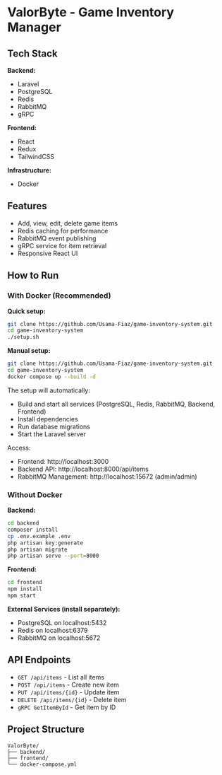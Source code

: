 # ValorByte - Game Inventory Manager

## Tech Stack

**Backend:**
- Laravel
- PostgreSQL
- Redis
- RabbitMQ
- gRPC

**Frontend:**
- React
- Redux
- TailwindCSS

**Infrastructure:**
- Docker

## Features

- Add, view, edit, delete game items
- Redis caching for performance
- RabbitMQ event publishing
- gRPC service for item retrieval
- Responsive React UI

## How to Run

### With Docker (Recommended)

**Quick setup:**
```bash
git clone https://github.com/Usama-Fiaz/game-inventory-system.git
cd game-inventory-system
./setup.sh
```

**Manual setup:**
```bash
git clone https://github.com/Usama-Fiaz/game-inventory-system.git
cd game-inventory-system
docker compose up --build -d
```

The setup will automatically:
- Build and start all services (PostgreSQL, Redis, RabbitMQ, Backend, Frontend)
- Install dependencies
- Run database migrations
- Start the Laravel server

Access:
- Frontend: http://localhost:3000
- Backend API: http://localhost:8000/api/items
- RabbitMQ Management: http://localhost:15672 (admin/admin)

### Without Docker

**Backend:**
```bash
cd backend
composer install
cp .env.example .env
php artisan key:generate
php artisan migrate
php artisan serve --port=8000
```

**Frontend:**
```bash
cd frontend
npm install
npm start
```

**External Services (install separately):**
- PostgreSQL on localhost:5432
- Redis on localhost:6379
- RabbitMQ on localhost:5672

## API Endpoints

- `GET /api/items` - List all items
- `POST /api/items` - Create new item
- `PUT /api/items/{id}` - Update item
- `DELETE /api/items/{id}` - Delete item
- `gRPC GetItemById` - Get item by ID

## Project Structure

```
ValorByte/
├── backend/
├── frontend/ 
└── docker-compose.yml
```
